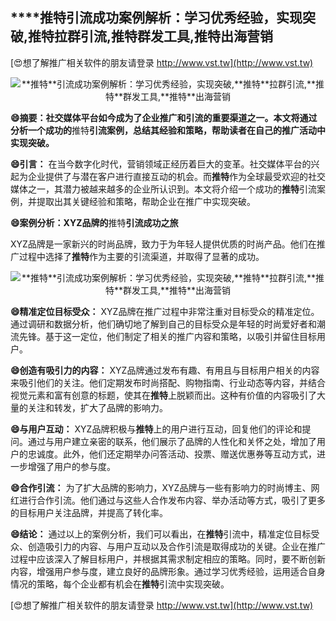 ## ****推特**引流成功案例解析：学习优秀经验，实现突破,**推特**拉群引流,**推特**群发工具,**推特**出海营销**

[😍想了解推广相关软件的朋友请登录 http://www.vst.tw](http://www.vst.tw)

 <center><img src="https://vst.tw/MP4/tuiguang/png/6.png" alt="**推特**引流成功案例解析：学习优秀经验，实现突破,**推特**拉群引流,**推特**群发工具,**推特**出海营销"></center>

**😄摘要：社交媒体平台如今成为了企业推广和引流的重要渠道之一。本文将通过分析一个成功的**推特**引流案例，总结其经验和策略，帮助读者在自己的推广活动中实现突破。**

**😄引言：**
在当今数字化时代，营销领域正经历着巨大的变革。社交媒体平台的兴起为企业提供了与潜在客户进行直接互动的机会。而**推特**作为全球最受欢迎的社交媒体之一，其潜力被越来越多的企业所认识到。本文将介绍一个成功的**推特**引流案例，并提取出其关键经验和策略，帮助企业在推广中实现突破。

**😄案例分析：XYZ品牌的**推特**引流成功之旅**

XYZ品牌是一家新兴的时尚品牌，致力于为年轻人提供优质的时尚产品。他们在推广过程中选择了**推特**作为主要的引流渠道，并取得了显著的成功。

 <center><img src="https://vst.tw/MP4/tuiguang/png/2.png" alt="**推特**引流成功案例解析：学习优秀经验，实现突破,**推特**拉群引流,**推特**群发工具,**推特**出海营销"></center>

**😄精准定位目标受众：**
XYZ品牌在推广过程中非常注重对目标受众的精准定位。通过调研和数据分析，他们确切地了解到自己的目标受众是年轻的时尚爱好者和潮流先锋。基于这一定位，他们制定了相关的推广内容和策略，以吸引并留住目标用户。

**😄创造有吸引力的内容：**
XYZ品牌通过发布有趣、有用且与目标用户相关的内容来吸引他们的关注。他们定期发布时尚搭配、购物指南、行业动态等内容，并结合视觉元素和富有创意的标题，使其在**推特**上脱颖而出。这种有价值的内容吸引了大量的关注和转发，扩大了品牌的影响力。

**😄与用户互动：**
XYZ品牌积极与**推特**上的用户进行互动，回复他们的评论和提问。通过与用户建立亲密的联系，他们展示了品牌的人性化和关怀之处，增加了用户的忠诚度。此外，他们还定期举办问答活动、投票、赠送优惠券等互动方式，进一步增强了用户的参与度。

**😄合作引流：**
为了扩大品牌的影响力，XYZ品牌与一些有影响力的时尚博主、网红进行合作引流。他们通过与这些人合作发布内容、举办活动等方式，吸引了更多的目标用户关注品牌，并提高了转化率。

**😄结论：**
通过以上的案例分析，我们可以看出，在**推特**引流中，精准定位目标受众、创造吸引力的内容、与用户互动以及合作引流是取得成功的关键。企业在推广过程中应该深入了解目标用户，并根据其需求制定相应的策略。同时，要不断创新内容，增强用户参与度，建立良好的品牌形象。通过学习优秀经验，运用适合自身情况的策略，每个企业都有机会在**推特**引流中实现突破。

[😍想了解推广相关软件的朋友请登录 http://www.vst.tw](http://www.vst.tw)



